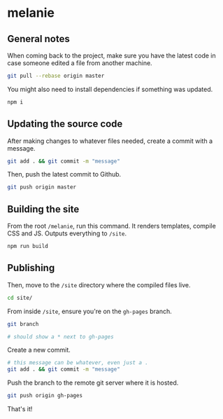 # melanie

## General notes
When coming back to the project, make sure you have the latest code in case someone edited a file from another machine.
```bash
git pull --rebase origin master
```

You might also need to install dependencies if something was updated.
```bash
npm i
```

## Updating the source code
After making changes to whatever files needed, create a commit with a message.
```bash
git add . && git commit -m "message"
```

Then, push the latest commit to Github.
```bash
git push origin master
```

## Building the site
From the root `/melanie`, run this command. It renders templates, compile CSS and JS. Outputs everything to `/site`.
```bash
npm run build
```

## Publishing
Then, move to the `/site` directory where the compiled files live.
```bash
cd site/
```

From inside `/site`, ensure you're on the `gh-pages` branch.
```bash
git branch

# should show a * next to gh-pages
```

Create a new commit.
```bash
# this message can be whatever, even just a .
git add . && git commit -m "message"
```

Push the branch to the remote git server where it is hosted.
```bash
git push origin gh-pages
```

That's it!
